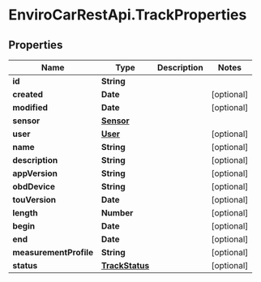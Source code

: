 # EnviroCarRestApi.TrackProperties

## Properties
Name | Type | Description | Notes
------------ | ------------- | ------------- | -------------
**id** | **String** |  | 
**created** | **Date** |  | [optional] 
**modified** | **Date** |  | [optional] 
**sensor** | [**Sensor**](Sensor.md) |  | 
**user** | [**User**](User.md) |  | [optional] 
**name** | **String** |  | [optional] 
**description** | **String** |  | [optional] 
**appVersion** | **String** |  | [optional] 
**obdDevice** | **String** |  | [optional] 
**touVersion** | **Date** |  | [optional] 
**length** | **Number** |  | [optional] 
**begin** | **Date** |  | [optional] 
**end** | **Date** |  | [optional] 
**measurementProfile** | **String** |  | [optional] 
**status** | [**TrackStatus**](TrackStatus.md) |  | [optional] 
